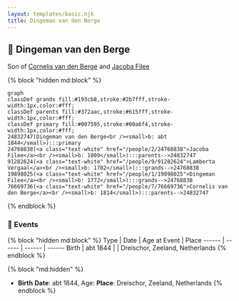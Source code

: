 ```yaml
---
layout: templates/basic.njk
title: Dingeman van den Berge
---
```

## 🔵 Dingeman van den Berge

Son of [Cornelis van den Berge](/people/7/76669736) and [Jacoba Filee](/people/2/24768838)

{% block "hidden md:block" %}
```mermaid
graph
classDef grands fill:#193cb8,stroke:#2b7fff,stroke-width:1px,color:#fff;
classDef parents fill:#372aac,stroke:#615fff,stroke-width:1px,color:#fff;
classDef primary fill:#007595,stroke:#00a6f4,stroke-width:1px,color:#fff;
24832747(Dingeman van den Berge<br /><small>b: abt 1844</small>):::primary
24768838(<a class="text-white" href="/people/2/24768838">Jacoba Filee</a><br /><small>b: 1809</small>):::parents-->24832747
91282624(<a class="text-white" href="/people/9/91282624">Lamberta Vergaal</a><br /><small>b: 1782</small>):::grands-->24768838
19898025(<a class="text-white" href="/people/1/19898025">Dingeman Filee</a><br /><small>b: 1772</small>):::grands-->24768838
76669736(<a class="text-white" href="/people/7/76669736">Cornelis van den Berge</a><br /><small>b: 1814</small>):::parents-->24832747
```
{% endblock %}

### 📆 Events

{% block "hidden md:block" %}
Type | Date | Age at Event | Place
------ | ------ | ------ | ------
Birth | abt 1844 |  | Dreischor, Zeeland, Netherlands
{% endblock %}

{% block "md:hidden" %}
- **Birth**
**Date**: abt 1844, Age:
**Place**: Dreischor, Zeeland, Netherlands
{% endblock %}

